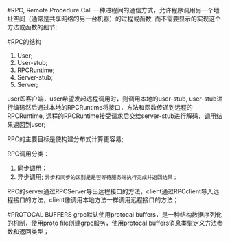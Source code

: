 #RPC, Remote Procedure Call
一种进程间的通信方式，允许程序调用另一个地址空间（通常是共享网络的另一台机器）的过程或函数, 而不需要显示的实现这个方法或函数的细节;

#RPC的结构
1. User;
2. User-stub;
3. RPCRuntime;
4. Server-stub;
5. Server;

user即客户端，user希望发起远程调用时，则调用本地的user-stub, user-stub进行编码然后通过本地的RPCRuntime将接口，方法和函数传递到远程的RPCRuntime, 远程的RPCRuntime接受请求后交给server-stub进行解码，调用结果返回到user;

RPC的主要目标是使构建分布式计算更容易;

RPC调用分类：
1. 同步调用；
2. 异步调用;
`异步和同步的区别是是否等待服务端执行完成并返回结果；`

RPC的server通过RPCServer导出远程接口的方法，client通过RPCclient导入远程接口的方法，client像调用本地方法一样调用远程接口的方法；

#PROTOCAL BUFFERS
grpc默认使用protocal buffers，是一种结构数据序列化的机制，使用proto file创建grpc服务，使用protocal buffers消息类型定义方法参数和返回类型；


